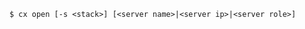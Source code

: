 <!-- layout:code post: open_usage -->

```
$ cx open [-s <stack>] [<server name>|<server ip>|<server role>]
```
